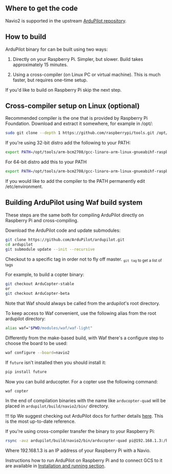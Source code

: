 ## Where to get the code

Navio2 is supported in the upstream [ArduPilot repository](https://github.com/ArduPilot/ardupilot).

## How to build

ArduPilot binary for can be built using two ways:

1) Directly on your Raspberry Pi. Simpler, but slower. Build takes approximately 15 minutes.

2) Using a cross-compiler (on Linux PC or virtual machine). This is much faster, but requires one-time setup.

If you'd like to build on Raspberry Pi skip the next step.

## Cross-compiler setup on Linux (optional)

Recommended compiler is the one that is provided by Raspberry Pi Foundation. Download and extract it somewhere, for example in /opt/:

```bash
sudo git clone --depth 1 https://github.com/raspberrypi/tools.git /opt/tools
```

If you're using 32-bit distro add the following to your PATH:

```bash
export PATH=/opt/tools/arm-bcm2708/gcc-linaro-arm-linux-gnueabihf-raspbian/bin:$PATH
```

For 64-bit distro add this to your PATH

```bash
export PATH=/opt/tools/arm-bcm2708/gcc-linaro-arm-linux-gnueabihf-raspbian-x64/bin:$PATH
```

If you would like to add the compiler to the PATH permanently edit /etc/environment.

## Building ArduPilot using Waf build system

These steps are the same both for compiling ArduPilot directly on Raspberry Pi and cross-compiling.

Download the ArduPilot code and update submodules:

```bash
git clone https://github.com/ArduPilot/ardupilot.git
cd ardupilot
git submodule update --init --recursive
```  

Checkout to a specific tag in order not to fly off master.
<sub> `git tag` to get a list of tags </sub>

For example, to build a copter binary:
```bash
git checkout ArduCopter-stable
or
git checkout ArduCopter-beta
```

Note that Waf should always be called from the ardupilot's root directory.

To keep access to Waf convenient, use the following alias from the root ardupilot directory:  
```bash
alias waf="$PWD/modules/waf/waf-light"
```  
Differently from the make-based build, with Waf there's a configure step to choose the board to be used:
```bash
waf configure --board=navio2
```

If ```future``` isn't installed then you should install it:
```bash
pip install future
```

Now you can build arducopter. For a copter use the following command:
```bash
waf copter
```  
In the end of compilation binaries with the name like ```arducopter-quad``` will be placed in ```ardupilot/build/navio2/bin/``` directory.

!!! tip
    We suggest checking out ArduPilot docs for further details [here](https://github.com/ArduPilot/ardupilot/blob/master/BUILD.md). This is the most up-to-date reference.

If you're using cross-compiler transfer the binary to your Raspberry Pi:

```bash
rsync -avz ardupilot/build/navio2/bin/arducopter-quad pi@192.168.1.3:/home/pi/
```

Where 192.168.1.3 is an IP address of your Raspberry Pi with a Navio.


Instructions how to run ArduPilot on Raspberry Pi and to connect GCS to it are available in  [Installation and running section](installation-and-running.md).
